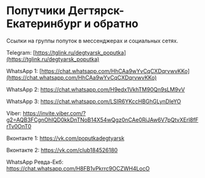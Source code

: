 # Попутчики Дегтярск-Екатеринбург и обратно

Ссылки на группы попуток в мессенджерах и социальных сетях.

Telegram: [https://tglink.ru/degtyarsk_poputka](https://tglink.ru/degtyarsk_poputka)

WhatsApp 1: [https://chat.whatsapp.com/HhCAa9wYvCqCXDqrvwvKKo](https://chat.whatsapp.com/HhCAa9wYvCqCXDqrvwvKKo)

WhatsApp 2: https://chat.whatsapp.com/H9edx1VkhTM90Qn9sLM9vV

WhatsApp 3: https://chat.whatsapp.com/LSIR6YKccHBGhGLynDleYO

Viber: https://invite.viber.com/?g2=AQB3FCgnOhIQD0kkDnTNoB14X54wQgz0nCAe0RiJAw6V7pQtvXErl8fFrTv0OnT0

Вконтакте 1: https://vk.com/poputkadegtyarsk

Вконтакте 2: https://vk.com/club184526180

WhatsApp Ревда-Екб: https://chat.whatsapp.com/H8FB1vPkrrc9OCZWH4LocO
